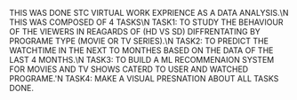 THIS WAS DONE STC VIRTUAL WORK EXPRIENCE AS A DATA ANALYSIS.\N
THIS WAS COMPOSED OF 4 TASKS\N
TASK1: TO STUDY THE BEHAVIOUR OF THE VIEWERS IN REAGARDS OF (HD VS SD) DIFFRENTATING BY PROGRAME TYPE (MOVIE OR TV SERIES).\N
TASK2: TO PREDICT THE WATCHTIME IN THE NEXT TO MONTHES BASED ON THE DATA OF THE LAST 4 MONTHS.\N
TASK3: TO BUILD A ML RECOMMENAION SYSTEM FOR MOVIES AND TV SHOWS CATERD TO USER AND WATCHED PROGRAME.'N
TASK4: MAKE A VISUAL PRESNATION ABOUT ALL TASKS DONE.
